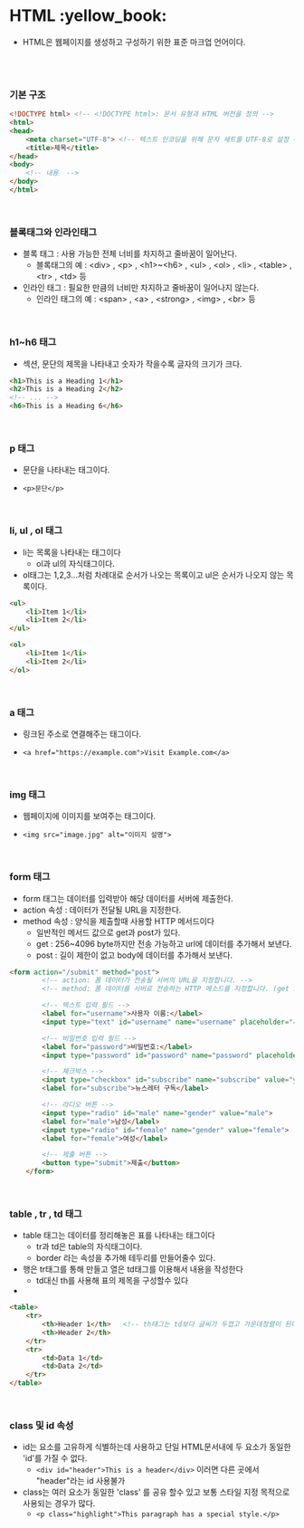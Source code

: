 # HTML :yellow_book:
- HTML은 웹페이지를 생성하고 구성하기 위한 표준 마크업 언어이다.

<br>
<br>

### 기본 구조
``` HTML
<!DOCTYPE html> <!-- <!DOCTYPE html>: 문서 유형과 HTML 버전을 정의 -->
<html> 
<head>
    <meta charset="UTF-8"> <!-- 텍스트 인코딩을 위해 문자 세트를 UTF-8로 설정 -->
    <title>제목</title>
</head>
<body>
    <!-- 내용  -->
</body>
</html>
```
<br>

### 블록태그와 인라인태그
- 블록 태그 : 사용 가능한 전체 너비를 차지하고 줄바꿈이 일어난다.
    - 블록태그의 예 : 	&#60;div> , &#60;p> , &#60;h1>~&#60;h6> , &#60;ul> , &#60;ol> , &#60;li> , &#60;table> , &#60;tr> , &#60;td> 등
- 인라인 태그 : 필요한 만큼의 너비만 차지하고 줄바꿈이 일어나지 않는다.
    - 인라인 태그의 예 : &#60;span> , &#60;a> , &#60;strong> , &#60;img> , &#60;br> 등 
<br>

### h1~h6 태그
- 섹션, 문단의 제목을 나타내고 숫자가 작을수록 글자의 크기가 크다. <br>
``` HTML
<h1>This is a Heading 1</h1>
<h2>This is a Heading 2</h2>
<!-- ... -->
<h6>This is a Heading 6</h6>
```
<br>

### p 태그
- 문단을 나타내는 태그이다. <br>
+ `<p>문단</p>` <br>
<br>

### li, ul , ol 태그
- li는 목록을 나타내는 태그이다 <br>
    - ol과 ul의 자식태그이다. <br>
- ol태그는 1,2,3...처럼 차례대로 순서가 나오는 목록이고 ul은 순서가 나오지 않는 목록이다.  <br>
``` HTML
<ul>
    <li>Item 1</li> 
    <li>Item 2</li>
</ul>

<ol>
    <li>Item 1</li>
    <li>Item 2</li>
</ol>
```
<br>

### a 태그
- 링크된 주소로 연결해주는 태그이다. <br>
+ `<a href="https://example.com">Visit Example.com</a>`  <br>
<br>


### img 태그
- 웹페이지에 이미지를 보여주는 태그이다. <br>
+ `<img src="image.jpg" alt="이미지 설명">`  <br>
<br>


### form 태그
- form 태그는 데이터를 입력받아 해당 데이터를 서버에 제출한다. <br>
- action 속성 : 데이터가 전달될 URL을 지정한다. <br>
- method 속성 : 양식을 제출할때  사용할 HTTP 메서드이다 <br>
    - 일반적인 메서드 값으로 get과 post가 있다.  <br>
    - get : 256~4096 byte까지만 전송 가능하고 url에 데이터를 추가해서 보낸다. <br>
    - post : 길이 제한이 없고 body에 데이터를 추가해서 보낸다.<br>
``` HTML
<form action="/submit" method="post">
        <!-- action: 폼 데이터가 전송될 서버의 URL을 지정합니다. -->
        <!-- method: 폼 데이터를 서버로 전송하는 HTTP 메소드를 지정합니다. (get 또는 post) -->

        <!-- 텍스트 입력 필드 -->
        <label for="username">사용자 이름:</label>
        <input type="text" id="username" name="username" placeholder="사용자 이름을 입력하세요">

        <!-- 비밀번호 입력 필드 -->
        <label for="password">비밀번호:</label>
        <input type="password" id="password" name="password" placeholder="비밀번호를 입력하세요">

        <!-- 체크박스 -->
        <input type="checkbox" id="subscribe" name="subscribe" value="yes">
        <label for="subscribe">뉴스레터 구독</label>

        <!-- 라디오 버튼 -->
        <input type="radio" id="male" name="gender" value="male">
        <label for="male">남성</label>
        <input type="radio" id="female" name="gender" value="female">
        <label for="female">여성</label>

        <!-- 제출 버튼 -->
        <button type="submit">제출</button>
    </form>
```
<br>



### table , tr , td 태그
- table 태그는 데이터를 정리해놓은 표를 나타내는 태그이다 <br>
    - tr과 td은 table의 자식태그이다. <br>
    - border 라는 속성을 추가해 테두리를 만들어줄수 있다. <br>
- 행은 tr태그를 통해 만들고 열은 td태그를 이용해서 내용을 작성한다  <br>
    -  td대신 th를 사용해 표의 제목을 구성할수 있다 <br>
-
```HTML
<table>
    <tr>
        <th>Header 1</th>   <!-- th태그는 td보다 글씨가 두껍고 가운데정렬이 된다.-->
        <th>Header 2</th>
    </tr>
    <tr>
        <td>Data 1</td>
        <td>Data 2</td>
    </tr>
</table>
```

<br>

### class 및 id 속성
- id는 요소를 고유하게 식별하는데 사용하고 단일 HTML문서내에 두 요소가 동일한 'id'를 가질 수 없다. <br>
    + `<div id="header">This is a header</div>`  이러면 다른 곳에서 "header"라는 id 사용불가 <br>
- class는 여러 요소가 동일한 'class' 를 공유 할수 있고 보통 스타일 지정 목적으로 사용되는 경우가 많다. <br>
    + `<p class="highlight">This paragraph has a special style.</p>`  <br>




